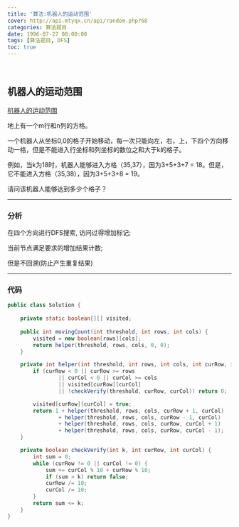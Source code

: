 ```yaml
---
title: '算法:机器人的运动范围'
cover: http://api.mtyqx.cn/api/random.php?68
categories: 算法题目
date: 1996-07-27 08:00:00
tags: [算法题目, DFS]
toc: true
---
```


<br/>

<!--more-->

## 机器人的运动范围

[机器人的运动范围](https://www.nowcoder.com/practice/6e5207314b5241fb83f2329e89fdecc8?tpId=13&tqId=11219&tPage=4&rp=1&ru=%2Fta%2Fcoding-interviews&qru=%2Fta%2Fcoding-interviews%2Fquestion-ranking)

地上有一个m行和n列的方格。

一个机器人从坐标0,0的格子开始移动，每一次只能向左，右，上，下四个方向移动一格，但是不能进入行坐标和列坐标的数位之和大于k的格子。 

例如，当k为18时，机器人能够进入方格（35,37），因为3+5+3+7 = 18。但是，它不能进入方格（35,38），因为3+5+3+8 = 19。

请问该机器人能够达到多少个格子？

****

### 分析

在四个方向进行DFS搜索, 访问过得增加标记;

当前节点满足要求的增加结果计数;

但是不回溯(防止产生重复结果)

****

### 代码

```java
public class Solution {
    
    private static boolean[][] visited;
    
    public int movingCount(int threshold, int rows, int cols) {
        visited = new boolean[rows][cols];
        return helper(threshold, rows, cols, 0, 0);
    }

    private int helper(int threshold, int rows, int cols, int curRow, int curCol) {
        if (curRow < 0 || curRow >= rows
                || curCol < 0 || curCol >= cols
                || visited[curRow][curCol]
                || !checkVerify(threshold, curRow, curCol)) return 0;

        visited[curRow][curCol] = true;
        return 1 + helper(threshold, rows, cols, curRow + 1, curCol)
                + helper(threshold, rows, cols, curRow - 1, curCol)
                + helper(threshold, rows, cols, curRow, curCol + 1)
                + helper(threshold, rows, cols, curRow, curCol - 1);
    }

    private boolean checkVerify(int k, int curRow, int curCol) {
        int sum = 0;
        while (curRow != 0 || curCol != 0) {
            sum += curCol % 10 + curRow % 10;
            if (sum > k) return false;
            curRow /= 10;
            curCol /= 10;
        }
        return sum <= k;
    }
}
```

